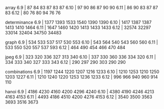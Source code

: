array
 6.9 | 87 84 83 87 83 87
6.10 | 97 90 86 87 90 90
6.11 | 86 90 83 87 87 83
6.12 | 80 76 80 94 76 76

determinance
 6.9 | 1377 1393 1533 1540 1390 1390
6.10 | 1417 1387 1387 1413 1410 1464
6.11 | 1647 1460 1420 1413 1433 1433
6.12 | 32574 32297 33014 32404 34750 34483

graph
 6.9 | 534 533 537 517 530 553
6.10 | 543 564 540 543 560 560
6.11 | 533 550 520 557 537 593
6.12 | 464 490 454 466 470 484

jpeg
 6.9 | 323 320 336 327 313 340
6.10 | 337 330 360 336 334 320
6.11 | 334 333 340 327 333 343
6.12 | 290 297 290 303 290 290

combinations
 6.9 | 1197 1244 1220 1207 1216 1233
6.10 | 1210 1253 1210 1250 1203 1227
6.11 | 1210 1240 1220 1253 1236 1233
6.12 | 996 966 940 960 914 110

hanoi
 6.9 | 4186 4230 4160 4200 4296 4240
6.10 | 4380 4190 4246 4213 4163 4153
6.11 | 4493 4186 4510 4200 4276 4153
6.12 | 3540 3500 3563 3693 3516 3673
